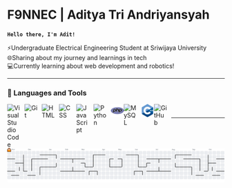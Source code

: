 # F9NNEC | Aditya Tri Andriyansyah

**`Hello there, I'm Adit!`**

⚡Undergraduate Electrical Engineering Student at Sriwijaya University<br/>
🌐Sharing about my journey and learnings in tech<br/>
💻Currently learning about web development and robotics!<br/>


---


### 🧰 Languages and Tools

<img align="left" alt="Visual Studio Code" width="30px" src="https://cdn.jsdelivr.net/gh/devicons/devicon/icons/vscode/vscode-original.svg" style="padding-right:10px;" />
<img align="left" alt="Git" width="30px" style="padding-right:10px;" src="https://cdn.jsdelivr.net/gh/devicons/devicon/icons/git/git-original.svg" />
<img align="left" alt="HTML" width="30px" style="padding-right:10px;" src="https://cdn.jsdelivr.net/gh/devicons/devicon/icons/html5/html5-plain.svg" />
<img align="left" alt="CSS" width="30px" style="padding-right:10px;" src="https://cdn.jsdelivr.net/gh/devicons/devicon/icons/css3/css3-plain.svg" />
<img align="left" alt="JavaScript" width="30px" style="padding-right:10px;" src="https://cdn.jsdelivr.net/gh/devicons/devicon/icons/javascript/javascript-plain.svg" />
<img align="left" alt="Python" width="30px" style="padding-right:10px;" src="https://cdn.jsdelivr.net/gh/devicons/devicon/icons/python/python-plain.svg" />
<img align="left" src="https://raw.githubusercontent.com/devicons/devicon/master/icons/php/php-original.svg" alt="php" width="30" height="30"/>
<img align="left" alt="MySQL" width="30px" src="https://cdn.jsdelivr.net/gh/devicons/devicon/icons/mysql/mysql-original.svg" style="padding-right:10px;" />
<img align="left" src="https://raw.githubusercontent.com/devicons/devicon/master/icons/cplusplus/cplusplus-original.svg" alt="cplusplus" width="30px" height="30px"/>
<img align="left" alt="GitHub" width="30px" style="padding-right:10px;" src="https://cdn.jsdelivr.net/gh/devicons/devicon/icons/github/github-original.svg" />
<br />


---


<picture>
  <source media="(prefers-color-scheme: dark)" srcset="https://raw.githubusercontent.com/F9NNEC/F9NNEC/output/pacman-contribution-graph-dark.svg">
  <source media="(prefers-color-scheme: light)" srcset="https://raw.githubusercontent.com/F9NNEC/F9NNEC/output/pacman-contribution-graph.svg">
  <img alt="pacman contribution graph" src="https://raw.githubusercontent.com/F9NNEC/F9NNEC/output/pacman-contribution-graph.svg">
</picture>

###
